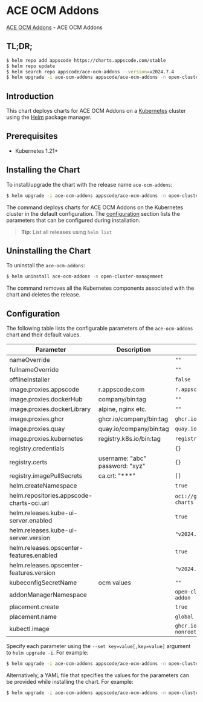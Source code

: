 # ACE OCM Addons

[ACE OCM Addons](https://github.com/appscode-cloud/installer) - ACE OCM Addons

## TL;DR;

```bash
$ helm repo add appscode https://charts.appscode.com/stable
$ helm repo update
$ helm search repo appscode/ace-ocm-addons --version=v2024.7.4
$ helm upgrade -i ace-ocm-addons appscode/ace-ocm-addons -n open-cluster-management --create-namespace --version=v2024.7.4
```

## Introduction

This chart deploys charts for ACE OCM Addons on a [Kubernetes](http://kubernetes.io) cluster using the [Helm](https://helm.sh) package manager.

## Prerequisites

- Kubernetes 1.21+

## Installing the Chart

To install/upgrade the chart with the release name `ace-ocm-addons`:

```bash
$ helm upgrade -i ace-ocm-addons appscode/ace-ocm-addons -n open-cluster-management --create-namespace --version=v2024.7.4
```

The command deploys charts for ACE OCM Addons on the Kubernetes cluster in the default configuration. The [configuration](#configuration) section lists the parameters that can be configured during installation.

> **Tip**: List all releases using `helm list`

## Uninstalling the Chart

To uninstall the `ace-ocm-addons`:

```bash
$ helm uninstall ace-ocm-addons -n open-cluster-management
```

The command removes all the Kubernetes components associated with the chart and deletes the release.

## Configuration

The following table lists the configurable parameters of the `ace-ocm-addons` chart and their default values.

|                 Parameter                 |           Description           |                      Default                       |
|-------------------------------------------|---------------------------------|----------------------------------------------------|
| nameOverride                              |                                 | <code>""</code>                                    |
| fullnameOverride                          |                                 | <code>""</code>                                    |
| offlineInstaller                          |                                 | <code>false</code>                                 |
| image.proxies.appscode                    | r.appscode.com                  | <code>r.appscode.com</code>                        |
| image.proxies.dockerHub                   | company/bin:tag                 | <code>""</code>                                    |
| image.proxies.dockerLibrary               | alpine, nginx etc.              | <code>""</code>                                    |
| image.proxies.ghcr                        | ghcr.io/company/bin:tag         | <code>ghcr.io</code>                               |
| image.proxies.quay                        | quay.io/company/bin:tag         | <code>quay.io</code>                               |
| image.proxies.kubernetes                  | registry.k8s.io/bin:tag         | <code>registry.k8s.io</code>                       |
| registry.credentials                      |                                 | <code>{}</code>                                    |
| registry.certs                            | username: "abc" password: "xyz" | <code>{}</code>                                    |
| registry.imagePullSecrets                 | ca.crt: "***"                   | <code>[]</code>                                    |
| helm.createNamespace                      |                                 | <code>true</code>                                  |
| helm.repositories.appscode-charts-oci.url |                                 | <code>oci://ghcr.io/appscode-charts</code>         |
| helm.releases.kube-ui-server.enabled      |                                 | <code>true</code>                                  |
| helm.releases.kube-ui-server.version      |                                 | <code>"v2024.6.18"</code>                          |
| helm.releases.opscenter-features.enabled  |                                 | <code>true</code>                                  |
| helm.releases.opscenter-features.version  |                                 | <code>"v2024.7.4"</code>                           |
| kubeconfigSecretName                      | ocm values                      | <code>""</code>                                    |
| addonManagerNamespace                     |                                 | <code>open-cluster-management-addon</code>         |
| placement.create                          |                                 | <code>true</code>                                  |
| placement.name                            |                                 | <code>global</code>                                |
| kubectl.image                             |                                 | <code>ghcr.io/appscode/kubectl-nonroot:1.25</code> |


Specify each parameter using the `--set key=value[,key=value]` argument to `helm upgrade -i`. For example:

```bash
$ helm upgrade -i ace-ocm-addons appscode/ace-ocm-addons -n open-cluster-management --create-namespace --version=v2024.7.4 --set image.proxies.appscode=r.appscode.com
```

Alternatively, a YAML file that specifies the values for the parameters can be provided while
installing the chart. For example:

```bash
$ helm upgrade -i ace-ocm-addons appscode/ace-ocm-addons -n open-cluster-management --create-namespace --version=v2024.7.4 --values values.yaml
```
